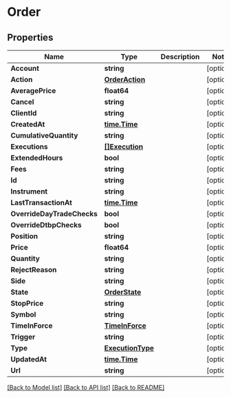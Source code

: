# Order

## Properties

Name | Type | Description | Notes
------------ | ------------- | ------------- | -------------
**Account** | **string** |  | [optional] 
**Action** | [**OrderAction**](OrderAction.md) |  | [optional] 
**AveragePrice** | **float64** |  | [optional] 
**Cancel** | **string** |  | [optional] 
**ClientId** | **string** |  | [optional] 
**CreatedAt** | [**time.Time**](time.Time.md) |  | [optional] 
**CumulativeQuantity** | **string** |  | [optional] 
**Executions** | [**[]Execution**](Execution.md) |  | [optional] 
**ExtendedHours** | **bool** |  | [optional] 
**Fees** | **string** |  | [optional] 
**Id** | **string** |  | [optional] 
**Instrument** | **string** |  | [optional] 
**LastTransactionAt** | [**time.Time**](time.Time.md) |  | [optional] 
**OverrideDayTradeChecks** | **bool** |  | [optional] 
**OverrideDtbpChecks** | **bool** |  | [optional] 
**Position** | **string** |  | [optional] 
**Price** | **float64** |  | [optional] 
**Quantity** | **string** |  | [optional] 
**RejectReason** | **string** |  | [optional] 
**Side** | **string** |  | [optional] 
**State** | [**OrderState**](OrderState.md) |  | [optional] 
**StopPrice** | **string** |  | [optional] 
**Symbol** | **string** |  | [optional] 
**TimeInForce** | [**TimeInForce**](TimeInForce.md) |  | [optional] 
**Trigger** | **string** |  | [optional] 
**Type** | [**ExecutionType**](ExecutionType.md) |  | [optional] 
**UpdatedAt** | [**time.Time**](time.Time.md) |  | [optional] 
**Url** | **string** |  | [optional] 

[[Back to Model list]](../README.md#documentation-for-models) [[Back to API list]](../README.md#documentation-for-api-endpoints) [[Back to README]](../README.md)


